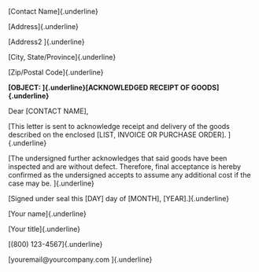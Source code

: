 [Contact Name]{.underline}

[Address]{.underline}

[Address2 ]{.underline}

[City, State/Province]{.underline}

[Zip/Postal Code]{.underline}

**[OBJECT: ]{.underline}[ACKNOWLEDGED RECEIPT OF GOODS]{.underline}**

Dear \[CONTACT NAME\],

[This letter is sent to acknowledge receipt and delivery of the goods
described on the enclosed \[LIST, INVOICE OR PURCHASE ORDER\].
]{.underline}

[The undersigned further acknowledges that said goods have been
inspected and are without defect. Therefore, final acceptance is hereby
confirmed as the undersigned accepts to assume any additional cost if
the case may be. ]{.underline}

[Signed under seal this \[DAY\] day of \[MONTH\], \[YEAR\].]{.underline}

[Your name]{.underline}

[Your title]{.underline}

[(800) 123-4567]{.underline}

[youremail\@yourcompany.com ]{.underline}
